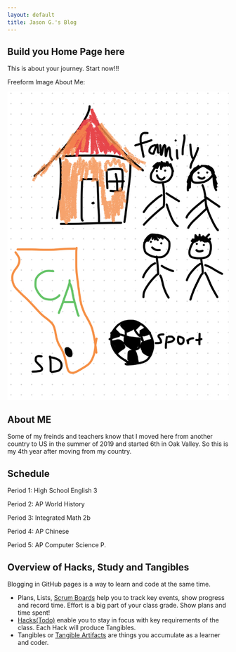 ```yaml
---
layout: default
title: Jason G.'s Blog
---
```


## Build you Home Page here 
This is about your journey. Start now!!!

Freeform Image About Me:

<img src="images/IMG_3912.PNG" alt="Freeform image">

## About ME
Some of my freinds and teachers know that I moved here from another country to US in the summer of 2019 and started 6th in Oak Valley. So this is my 4th year after moving from my country.


## Schedule
Period 1: High School English 3

Period 2: AP World History

Period 3: Integrated Math 2b

Period 4: AP Chinese

Period 5: AP Computer Science P.




## Overview of Hacks, Study and Tangibles

Blogging in GitHub pages is a way to learn and code at the same time. 

- Plans, Lists, [Scrum Boards](https://clickup.com/blog/scrum-board/) help you to track key events, show progress and record time.  Effort is a big part of your class grade.  Show plans and time spent!
- [Hacks(Todo)](https://levelup.gitconnected.com/six-ultimate-daily-hacks-for-every-programmer-60f5f10feae) enable you to stay in focus with key requirements of the class.  Each Hack will produce Tangibles.
- Tangibles or [Tangible Artifacts](https://en.wikipedia.org/wiki/Artifact_(software_development)) are things you accumulate as a learner and coder. 
